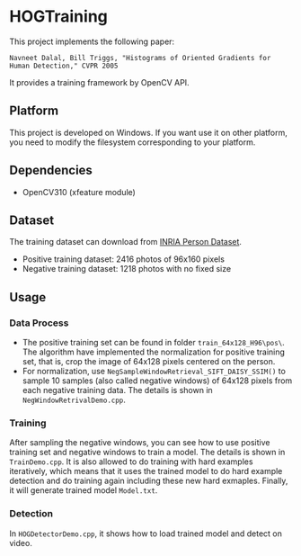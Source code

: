 # HOGTraining
This project implements the following paper:
```
Navneet Dalal, Bill Triggs, "Histograms of Oriented Gradients for Human Detection," CVPR 2005
``` 
It provides a training framework by OpenCV API.

## Platform
This project is developed on Windows. If you want use it on other platform, you need to modify the filesystem corresponding to your platform.

## Dependencies
- OpenCV310 (xfeature module)

## Dataset
The training dataset can download from [INRIA Person Dataset](http://pascal.inrialpes.fr/data/human/).
 - Positive training dataset: 2416 photos of 96x160 pixels
 - Negative training dataset: 1218 photos with no fixed size

## Usage
### Data Process
- The positive training set can be found in folder `train_64x128_H96\pos\`. The algorithm have implemented the normalization for positive training set, that is, crop the image of 64x128 pixels centered on the person.
- For normalization, use `NegSampleWindowRetrieval_SIFT_DAISY_SSIM()` to sample 10 samples (also called negative windows) of 64x128 pixels from each negative training data. The details is shown in `NegWindowRetrivalDemo.cpp`.

### Training
After sampling the negative windows, you can see how to use positive training set and negative windows to train a model. The details is shown in `TrainDemo.cpp`. It is also allowed to do training with hard examples iteratively, which means that it uses the trained model to do hard example detection and do training again including these new hard exmaples. Finally, it will generate trained model `Model.txt`. 

### Detection
In `HOGDetectorDemo.cpp`, it shows how to load trained model and detect on video.



